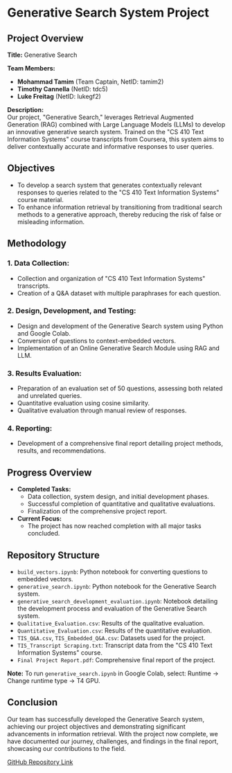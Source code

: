 # Generative Search System Project

## Project Overview

**Title:** Generative Search

**Team Members:**
- **Mohammad Tamim** (Team Captain, NetID: tamim2)
- **Timothy Cannella** (NetID: tdc5)
- **Luke Freitag** (NetID: lukegf2)

**Description:**  
Our project, "Generative Search," leverages Retrieval Augmented Generation (RAG) combined with Large Language Models (LLMs) to develop an innovative generative search system. Trained on the "CS 410 Text Information Systems" course transcripts from Coursera, this system aims to deliver contextually accurate and informative responses to user queries.

## Objectives

- To develop a search system that generates contextually relevant responses to queries related to the "CS 410 Text Information Systems" course material.
- To enhance information retrieval by transitioning from traditional search methods to a generative approach, thereby reducing the risk of false or misleading information.

## Methodology

### 1. Data Collection:
   - Collection and organization of "CS 410 Text Information Systems" transcripts.
   - Creation of a Q&A dataset with multiple paraphrases for each question.

### 2. Design, Development, and Testing:
   - Design and development of the Generative Search system using Python and Google Colab.
   - Conversion of questions to context-embedded vectors.
   - Implementation of an Online Generative Search Module using RAG and LLM.

### 3. Results Evaluation:
   - Preparation of an evaluation set of 50 questions, assessing both related and unrelated queries.
   - Quantitative evaluation using cosine similarity.
   - Qualitative evaluation through manual review of responses.

### 4. Reporting:
   - Development of a comprehensive final report detailing project methods, results, and recommendations.

## Progress Overview

- **Completed Tasks:**
  - Data collection, system design, and initial development phases.
  - Successful completion of quantitative and qualitative evaluations.
  - Finalization of the comprehensive project report.
- **Current Focus:**
  - The project has now reached completion with all major tasks concluded.

## Repository Structure

- `build_vectors.ipynb`: Python notebook for converting questions to embedded vectors.
- `generative_search.ipynb`: Python notebook for the Generative Search system.
- `generative_search_development_evaluation.ipynb`: Notebook detailing the development process and evaluation of the Generative Search system.
- `Qualitative_Evaluation.csv`: Results of the qualitative evaluation.
- `Quantitative_Evaluation.csv`: Results of the quantitative evaluation.
- `TIS_Q&A.csv`, `TIS_Embedded_Q&A.csv`: Datasets used for the project.
- `TIS_Transcript Scraping.txt`: Transcript data from the "CS 410 Text Information Systems" course.
- `Final Project Report.pdf`: Comprehensive final report of the project.

**Note:** To run `generative_search.ipynb` in Google Colab, select: Runtime -> Change runtime type -> T4 GPU.

## Conclusion

Our team has successfully developed the Generative Search system, achieving our project objectives and demonstrating significant advancements in information retrieval. With the project now complete, we have documented our journey, challenges, and findings in the final report, showcasing our contributions to the field.

[GitHub Repository Link](https://github.com/tamimuiuc/CourseProject)
